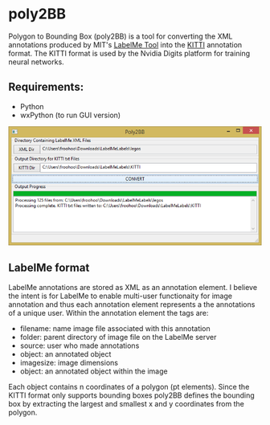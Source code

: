 # poly2BB

Polygon to Bounding Box (poly2BB) is a tool for converting the XML annotations produced by MIT's [LabelMe Tool](http://labelme.csail.mit.edu "MIT Label Me") into the [KITTI](http://www.cvlibs.net/datasets/kitti/index.php "Karlsruhe Institute") annotation format. The KITTI format is used by the Nvidia Digits platform for training neural networks. 

## Requirements:
- Python
- wxPython (to run GUI version)

![screenshot](poly2BB.png)

## LabelMe format

LabelMe annotations are stored as XML as an annotation element. I believe the intent is for LabelMe to enable multi-user functionaity for image annotation and thus each annotation element represents a the annotations of a unique user. Within the annotation element the tags are:

 - filename:       name image file associated with this annotation
 - folder:         parent directory of image file on the LabelMe server
 - source:         user who made annotations
 - object:         an annotated object
 - imagesize:      image dimensions
 - object:         an annotated object within the image
 
 Each object contains n coordinates of a polygon (pt elements). Since the KITTI format only supports bounding boxes poly2BB defines the bounding box by extracting the largest and smallest x and y coordinates from the polygon. 

